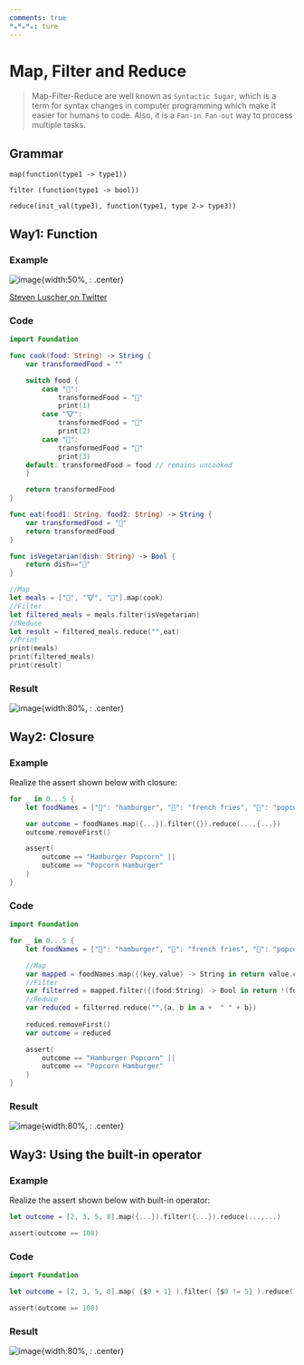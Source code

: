 ```yaml
---
comments: true
ᴴₒᴴₒᴴₒ: ture
---
```


# **Map, Filter and Reduce**

> Map-Filter-Reduce are well known as `Syntactic Sugar`, which is a term for syntax changes in computer programming which make it easier for humans to code. Also, it is a `Fan-in Fan-out` way to process multiple tasks.

## **Grammar**

```
map(function(type1 -> type1))
```

```
filter (function(type1 -> bool))
```

```
reduce(init_val(type3), function(type1, type 2-> type3))
```
## **Way1: Function**

### Example

![image](https://user-images.githubusercontent.com/61530469/200788862-2a87ba4d-b357-44dc-ae0b-813f490e8d93.png){width:50%, : .center}

[Steven Luscher on Twitter](https://twitter.com/steveluscher/status/741089564329054208)

### Code
```swift title="way1.swift"
import Foundation

func cook(food: String) -> String {
    var transformedFood = ""

    switch food {
        case "🌽": 
            transformedFood = "🍿" 
            print(1)
        case "🐮": 
            transformedFood = "🍔"
            print(2)
        case "🐔": 
            transformedFood = "🍳"
            print(3)
    default: transformedFood = food // remains uncooked
    }

    return transformedFood
}

func eat(food1: String, food2: String) -> String {
    var transformedFood = "💩"
    return transformedFood
}

func isVegetarian(dish: String) -> Bool {
    return dish=="🍳"
}

//Map
let meals = ["🌽", "🐮", "🐔"].map(cook)
//Filter
let filtered_meals = meals.filter(isVegetarian)
//Reduce
let result = filtered_meals.reduce("",eat)
//Print
print(meals)
print(filtered_meals)
print(result)
```

### Result

![image](https://user-images.githubusercontent.com/61530469/200770718-adaef9ec-9889-4598-9707-c2bcf7853e86.png){width:80%, : .center}

## **Way2: Closure**

### Example

Realize the assert shown below with closure:

```swift title="Q2.swift"
for _ in 0...5 {
    let foodNames = ["🍔": "hamburger", "🍟": "french fries", "🌽": "popcorn"]

    var outcome = foodNames.map({...}).filter({}).reduce(...,{...})
    outcome.removeFirst()

    assert(
        outcome == "Hamburger Popcorn" ||
        outcome == "Popcorn Hamburger" 
    )
}
```

### Code
```swift title="way2.swift"
import Foundation

for _ in 0...5 {
    let foodNames = ["🍔": "hamburger", "🍟": "french fries", "🌽": "popcorn"]

    //Map
    var mapped = foodNames.map({(key,value) -> String in return value.capitalized})
    //Filter
    var filterred = mapped.filter({(food:String) -> Bool in return !(food == "French Fries")})
    //Reduce
    var reduced = filterred.reduce("",{a, b in a +  " " + b})
    
    reduced.removeFirst()
    var outcome = reduced

    assert(
        outcome == "Hamburger Popcorn" ||
        outcome == "Popcorn Hamburger" 
    )
}
```

### Result
![image](https://user-images.githubusercontent.com/61530469/200774996-a7cf34c0-49db-4d9b-ae8b-8d0b2803d609.png){width:80%, : .center}

## **Way3: Using the built-in operator**

### Example

Realize the assert shown below with built-in operator:

```swift title="Q3.swift"
let outcome = [2, 3, 5, 8].map({...}).filter({...}).reduce(...,...)

assert(outcome == 108)
```

### Code
```swift title="way3.swift"
import Foundation

let outcome = [2, 3, 5, 8].map( {$0 + 1} ).filter( {$0 != 5} ).reduce(1, *)

assert(outcome == 108)
```

### Result
![image](https://user-images.githubusercontent.com/61530469/200776454-497db043-3f8c-447d-8f10-71d5a8453817.png){width:80%, : .center}
